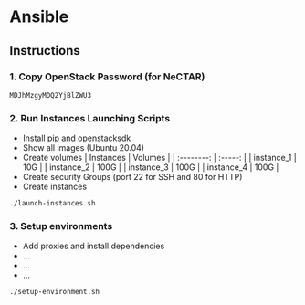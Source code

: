 # Ansible

## Instructions

### 1. Copy OpenStack Password (for NeCTAR)
```
MDJhMzgyMDQ2YjBlZWU3
```

### 2. Run Instances Launching Scripts
* Install pip and openstacksdk
* Show all images (Ubuntu 20.04)
* Create volumes
  | Instances  | Volumes |
  | :--------: | :-----: |
  | instance_1 |   10G   |
  | instance_2 |  100G   |
  | instance_3 |  100G   |
  | instance_4 |  100G   |
* Create security Groups (port 22 for SSH and 80 for HTTP)
* Create instances
```
./launch-instances.sh
```

### 3. Setup environments
* Add proxies and install dependencies
* ...
* ...
* ...
```
./setup-environment.sh
```
